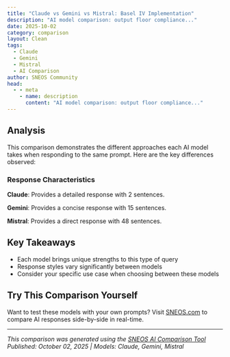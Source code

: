 ```yaml
---
title: "Claude vs Gemini vs Mistral: Basel IV Implementation"
description: "AI model comparison: output floor compliance..."
date: 2025-10-02
category: comparison
layout: Clean
tags:
  - Claude
  - Gemini
  - Mistral
  - AI Comparison
author: SNEOS Community
head:
  - - meta
    - name: description
      content: "AI model comparison: output floor compliance..."
---
```


<ChatComparison
  title="Claude vs Gemini vs Mistral: Basel IV Implementation"
  prompt="output floor compliance"
  :responses='{
    "Claude": "I\u0027ll provide an overview of floor compliance requirements across different contexts:\n\n## Building Code Floor Compliance\n\n### **Structural Requirements**\n- **Load capacity**: Floors must support designated live and dead loads\n- **Deflection limits**: Maximum allowable bending/sagging under load\n- **Fire ratings**: Flame spread and smoke development indices\n- **Sound transmission**: STC (Sound Transmission Class) ratings for multi-unit buildings\n\n### **Safety Standards**\n- **Slip resistance**: Coefficient of friction requirements for wet/dry conditions\n- **Level surfaces**: Maximum slope variations and trip hazards\n- **Guardrails/barriers**: Height and spacing requirements near elevation changes\n\n## Accessibility Compliance (ADA/Universal Design)\n\n### **Surface Requirements**\n- **Firmness**: No excessive cushioning or instability\n- **Stability**: Minimal movement under loads\n- **Slip resistance**: Minimum 0.6 coefficient of friction\n- **Level changes**: Max 1/4\u0022 without beveling, 1/2\u0022 with beveling\n\n### **Transitions**\n- Smooth transitions between different flooring materials\n- Proper thresholds at doorways\n- Compliant ramps for elevation changes\n\n## Industry-Specific Floor Compliance\n\n### **Healthcare Facilities**\n- **Infection control**: Non-porous, cleanable surfaces\n- **Chemical resistance**: Withstand disinfectants\n- **Static control**: Conductive flooring in operating rooms\n- **Slip resistance**: Enhanced requirements in wet areas\n\n### **Food Service/Processing**\n- **Sanitary surfaces**: Non-absorbent, cleanable materials\n- **Chemical resistance**: Withstand cleaning agents\n- **Drainage**: Proper slope to floor drains\n- **Temperature resistance**: Withstand hot liquids/steam\n\n### **Industrial/Manufacturing**\n- **Chemical resistance**: Specific to substances used\n- **Impact resistance**: Heavy machinery and dropped objects\n- **Static control**: ESD protection for electronics manufacturing\n- **Load capacity**: Heavy equipment and storage requirements\n\n## Environmental Compliance\n\n### **Indoor Air Quality**\n- **Low VOC emissions**: Adhesives, finishes, and materials\n- **Formaldehyde limits**: Composite wood products\n- **Moisture control**: Vapor barriers and proper installation\n\n### **Sustainability Standards**\n- **Recycled content**: Minimum percentages for green building credits\n- **Renewable materials**: Rapidly renewable resource requirements\n- **Local sourcing**: Regional material preferences\n\n## Installation Compliance\n\n### **Subfloor Requirements**\n- **Moisture levels**: Maximum percentages before installation\n- **Flatness**: Industry tolerance standards (typically 3/16\u0022 in 10\u0027)\n- **Structural integrity**: Proper fastening and support\n\n### **Environmental Conditions**\n- **Temperature ranges**: Installation and service temperatures\n- **Humidity control**: Acclimation requirements\n- **Ventilation**: Adequate air circulation during installation\n\n## Maintenance and Inspection\n\n### **Regular Compliance Checks**\n- **Surface integrity**: Cracks, wear, damage assessment\n- **Slip resistance**: Periodic coefficient testing\n- **Cleanliness standards**: Industry-specific cleaning protocols\n- **Documentation**: Maintenance records and inspection logs\n\nWould you like me to elaborate on any specific aspect of floor compliance or focus on a particular industry or building type?",
    "Gemini": "Please provide me with more context! I need information to understand what you mean by \u0022floor compliance\u0022.  For example, tell me:\n\n*   **What kind of floor are you talking about?** Is it a physical floor in a building? A trading floor? A minimum wage floor?\n*   **What type of compliance are you interested in?** Safety regulations? Accessibility standards? Financial regulations? Building codes?\n*   **Where is the floor located?** Is it in a specific country, state, or city? Regulations vary geographically.\n\nOnce I have this information, I can provide a more relevant and accurate response.",
    "Mistral": "Floor compliance refers to the ability of a floor to absorb and dissipate energy, which is crucial for reducing the impact on the body during activities like walking, running, or jumping. This is particularly important in sports facilities, dance studios, and other environments where high-impact activities are common. Here are some key points to consider when evaluating floor compliance:\n\n### 1. **Force Reduction**\n   - **Definition**: The percentage of impact energy absorbed by the floor.\n   - **Importance**: Higher force reduction means less stress on joints and muscles, reducing the risk of injuries.\n   - **Measurement**: Typically measured using specialized equipment that drops a weight onto the floor and measures the rebound.\n\n### 2. **Standard Deformation**\n   - **Definition**: The amount of vertical deformation (compression) of the floor under a standard load.\n   - **Importance**: Indicates how much the floor will compress under impact, which can affect performance and safety.\n   - **Measurement**: Usually measured in millimeters and can be tested using a standardized load.\n\n### 3. **Energy Restitution**\n   - **Definition**: The percentage of energy returned to the user by the floor.\n   - **Importance**: Affects the rebound effect, which can influence performance in activities like jumping.\n   - **Measurement**: Often measured in conjunction with force reduction.\n\n### 4. **Rolling Load**\n   - **Definition**: The ability of the floor to withstand rolling loads, such as those from wheelchairs or equipment.\n   - **Importance**: Ensures the floor can handle various types of traffic and equipment without damage.\n   - **Measurement**: Tested by rolling a standardized load across the floor and measuring deformation.\n\n### 5. **Shock Absorption**\n   - **Definition**: The floor\u0027s ability to absorb shock from impacts.\n   - **Importance**: Reduces the risk of injuries and improves comfort during high-impact activities.\n   - **Measurement**: Can be measured using impact testing equipment.\n\n### 6. **Vertical Deformation**\n   - **Definition**: The amount the floor compresses under a vertical load.\n   - **Importance**: Affects the feel and performance of the floor, especially in sports and dance.\n   - **Measurement**: Measured in millimeters using a standardized vertical load.\n\n### 7. **Ball Rebound**\n   - **Definition**: The height to which a ball rebounds after being dropped from a standard height.\n   - **Importance**: Particularly relevant for sports like basketball, where ball behavior is crucial.\n   - **Measurement**: Measured by dropping a ball from a standard height and recording the rebound height.\n\n### 8. **Friction**\n   - **Definition**: The resistance to sliding or slipping on the floor.\n   - **Importance**: Affects safety and performance, especially in activities requiring quick changes of direction.\n   - **Measurement**: Measured using friction testing equipment.\n\n### 9. **Durability**\n   - **Definition**: The floor\u0027s ability to maintain its properties over time and with repeated use.\n   - **Importance**: Ensures long-term performance and safety.\n   - **Measurement**: Assessed through long-term use and periodic testing.\n\n### 10. **Comfort**\n   - **Definition**: The overall feel and comfort of the floor for users.\n   - **Importance**: Affects user satisfaction and can influence performance and safety.\n   - **Measurement**: Often subjective but can be assessed through user feedback and surveys.\n\n### Standards and Certifications\n- **ASTM F2772**: Standard specification for athletic performance properties of indoor sports floor systems.\n- **EN 14904**: European standard for sports floors.\n- **DIN 18032-2**: German standard for sports floors.\n\n### Conclusion\nFloor compliance is a multifaceted concept that involves various performance metrics. Ensuring that a floor meets the necessary standards for compliance can significantly enhance safety, performance, and user satisfaction. It is essential to consider the specific needs of the activity and environment when selecting a compliant flooring solution."
  }'
  published-date="13:20"
/>

## Analysis

This comparison demonstrates the different approaches each AI model takes when responding to the same prompt. Here are the key differences observed:

### Response Characteristics

**Claude**: Provides a detailed response with 2 sentences. 

**Gemini**: Provides a concise response with 15 sentences. 

**Mistral**: Provides a direct response with 48 sentences. 

## Key Takeaways

- Each model brings unique strengths to this type of query
- Response styles vary significantly between models
- Consider your specific use case when choosing between these models

## Try This Comparison Yourself

Want to test these models with your own prompts? Visit [SNEOS.com](https://sneos.com) to compare AI responses side-by-side in real-time.

---

*This comparison was generated using the [SNEOS AI Comparison Tool](https://sneos.com)*
*Published: October 02, 2025 | Models: Claude, Gemini, Mistral*
